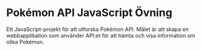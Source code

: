 # Pokémon API JavaScript Övning

Ett JavaScript-projekt för att utforska Pokémon API. Målet är att skapa en webbapplikation som använder API:et för att hämta och visa information om olika Pokémon.
